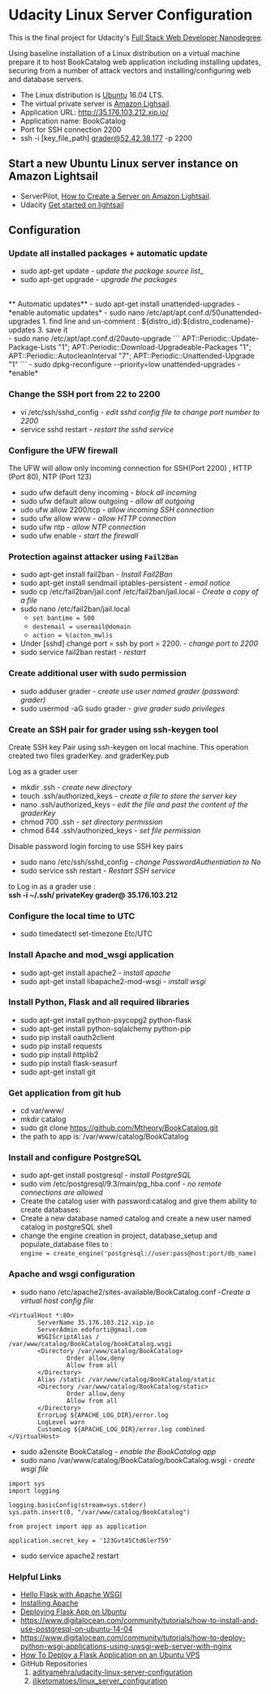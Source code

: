 # Udacity Linux Server Configuration 

This is the final project for Udacity's [Full Stack Web Developer Nanodegree](https://www.udacity.com/course/full-stack-web-developer-nanodegree--nd004). 

Using baseline installation of a Linux distribution on a virtual machine prepare it to host BookCatalog  web application including installing updates, securing  from a number of attack vectors and installing/configuring web and database servers.

- The Linux distribution is [Ubuntu](https://www.ubuntu.com/download/server) 16.04 LTS.
- The virtual private server is [Amazon Lighsail](https://lightsail.aws.amazon.com/).
- Application URL: http://35.176.103.212.xip.io/
- Application name: BookCatalog
- Port for SSH connection 2200
- 	ssh -i [key_file_path] grader@52.42.38.177 -p 2200

## Start a new Ubuntu Linux server instance on Amazon Lightsail 
- ServerPilot, [How to Create a Server on Amazon Lightsail](https://serverpilot.io/community/articles/how-to-create-a-server-on-amazon-lightsail.html).
- Udacity [Get started on lightsail](https://classroom.udacity.com/nanodegrees/nd004/parts/ab002e9a-b26c-43a4-8460-dc4c4b11c379/modules/357367901175462/lessons/3573679011239847/concepts/c4cbd3f2-9adb-45d4-8eaf-b5fc89cc606e)
## Configuration 

### Update all installed packages + automatic update 

- sudo apt-get update  				- *update the package source list*_ 
- sudo apt-get upgrade 				- *upgrade the packages*
<br/>
** Automatic updates**
- sudo apt-get install unattended-upgrades - *enable automatic updates*
- sudo nano /etc/apt/apt.conf.d/50unattended-upgrades 
	1. find line and un-comment : ${distro_id}:${distro_codename}-updates
	3. save it
<br/>
- sudo nano /etc/apt/apt.conf.d/20auto-upgrade
```
APT::Periodic::Update-Package-Lists "1";
APT::Periodic::Download-Upgradeable-Packages "1";
APT::Periodic::AutocleanInterval "7";
APT::Periodic::Unattended-Upgrade "1"
```
- sudo dpkg-reconfigure --priority=low unattended-upgrades - *enable*

### Change the SSH port from 22 to 2200
- vi /etc/ssh/sshd_config			- *edit sshd config  file to change port number to 2200*
- service sshd restart 				- *restart the sshd service*

### Configure the UFW firewall 
The UFW will allow only incoming connection for SSH(Port 2200) , HTTP (Port 80), NTP (Port 123)
- sudo ufw default deny incoming 	- *block all incoming*
- sudo ufw default allow outgoing 	- *allow all outgoing*
- udo ufw allow 2200/tcp			- *allow incoming SSH connection*
- sudo ufw allow www				- *allow HTTP connection*
- sudo ufw ntp						- *allow NTP connection*
- sudo ufw enable					- *start the firewall*

### Protection against attacker using `Fail2Ban`
- sudo apt-get install fail2ban		- *Install Fail2Ban*
- sudo apt-get install sendmail iptables-persistent		- *email notice*
- sudo cp /etc/fail2ban/jail.conf /etc/fail2ban/jail.local		- *Create a copy of a file*
- sudo nano /etc/fail2ban/jail.local	
	- `set bantime = 500`
	- `destemail = usermail@domain`
	- `action = %(acton_mwl)s`
- 	Under [sshd] change port = ssh by port = 2200.	- *change port to 2200*
- 	sudo service fail2ban restart	- *restart*

### Create additional user with sudo permission 
- sudo adduser grader			- *create use user named grader (password: grader)*
- sudo usermod -aG sudo grader 	- *give grader sudo privileges*

### Create an SSH pair for grader using ssh-keygen tool
Create SSH key Pair using ssh-keygen on local machine. This operation created two files 
graderKey. and graderKey.pub
	
Log as a grader user 
- mkdir .ssh  						- *create new directory*
- touch .ssh/authorized_keys  		- *create a file to store the server key*
- nano .ssh/authorized_keys			- *edit the file and past the content of the graderKey*
- chmod 700 .ssh					- *set directory permission*
- chmod 644  .ssh/authorized_keys	- *set file permission*	

Disable password login forcing  to use SSH  key pairs
- sudo nano /etc/ssh/sshd_config	- *change PasswordAuthentiation to No*
- sudo service ssh restart			- *Restart SSH service*

to Log in as a grader use : <br/>
	**ssh -i ~/.ssh/ privateKey grader@ 35.176.103.212**

### Configure the local time to UTC
- sudo timedatectl set-timezone Etc/UTC

### Install Apache and   mod_wsgi application
- sudo apt-get install apache2  			- *install apache*
- sudo apt-get install libapache2-mod-wsgi  - *install wsgi*

### Install Python, Flask  and all required libraries 
- sudo apt-get install python-psycopg2 python-flask
- sudo apt-get install python-sqlalchemy python-pip
- sudo pip install oauth2client
- sudo pip install requests
- sudo pip install httplib2
- sudo pip install flask-seasurf
- sudo apt-get install git
### Get application from git hub 
- cd  var/www/
- mkdir catalog
- sudo git clone https://github.com/Mtheory/BookCatalog.git
- the path to app is:  /var/www/catalog/BookCatalog
	
### Install and configure PostgreSQL
- sudo apt-get install postgresql - *install PostgreSQL*
- sudo vim /etc/postgresql/9.3/main/pg_hba.conf - *no remote connections are allowed*
- Create the catalog user with password:catalog and give them ability to create databases:
- Create a new database named catalog and create a new user named catalog in postgreSQL shell
- change the engine creation in project, database_setup and populate_database files to :<br/>
	`engine = create_engine('postgresql://user:pass@host:port/db_name)`

### Apache and wsgi configuration
- sudo nano /etc/apache2/sites-available/BookCatalog.conf -*Create a virtual host config file* <br/>
```
<VirtualHost *:80>
        ServerName 35.176.103.212.xip.io
        ServerAdmin edoforti@gmail.com
        WSGIScriptAlias / /var/www/catalog/BookCatalog/bookCatalog.wsgi
        <Directory /var/www/catalog/BookCatalog>
                Order allow,deny
                Allow from all
        </Directory>
        Alias /static /var/www/catalog/BookCatalog/static
        <Directory /var/www/catalog/BookCatalog/static>
                Order allow,deny
                Allow from all
        </Directory>
        ErrorLog ${APACHE_LOG_DIR}/error.log
        LogLevel warn
        CustomLog ${APACHE_LOG_DIR}/error.log combined
</VirtualHost>
```
- sudo a2ensite BookCatalog - *enable the BookCatalog app*
- sudo nano /var/www/catalog/BookCatalog/bookCatalog.wsgi - *create wsgi file*<br/>

```#! /usr/bin/python
import sys
import logging

logging.basicConfig(stream=sys.stderr)
sys.path.insert(0, "/var/www/catalog/BookCatalog")

from project import app as application

application.secret_key = '123Gvt45Ctd6lerT59'
```
- sudo service apache2 restart

### Helpful Links
* [Hello Flask with Apache WSGI](http://www.bogotobogo.com/python/Flask/Python_Flask_HelloWorld_App_with_Apache_WSGI_Ubuntu14.php)
* [Installing Apache](https://www.digitalocean.com/community/tutorials/apache-basics-installation-and-configuration-troubleshooting) 
* [Deploying Flask App on Ubuntu](https://www.digitalocean.com/community/tutorials/how-to-deploy-a-flask-application-on-an-ubuntu-vps)
* https://www.digitalocean.com/community/tutorials/how-to-install-and-use-postgresql-on-ubuntu-14-04
* https://www.digitalocean.com/community/tutorials/how-to-deploy-python-wsgi-applications-using-uwsgi-web-server-with-nginx
* [How To Deploy a Flask Application on an Ubuntu VPS](https://www.digitalocean.com/community/tutorials/how-to-deploy-a-flask-application-on-an-ubuntu-vps)
* GitHub Repositories 
  1. [adityamehra/udacity-linux-server-configuration](https://github.com/adityamehra/udacity-linux-server-configuration)
  2. [iliketomatoes/linux_server_configuration](https://github.com/iliketomatoes/linux_server_configuration)



